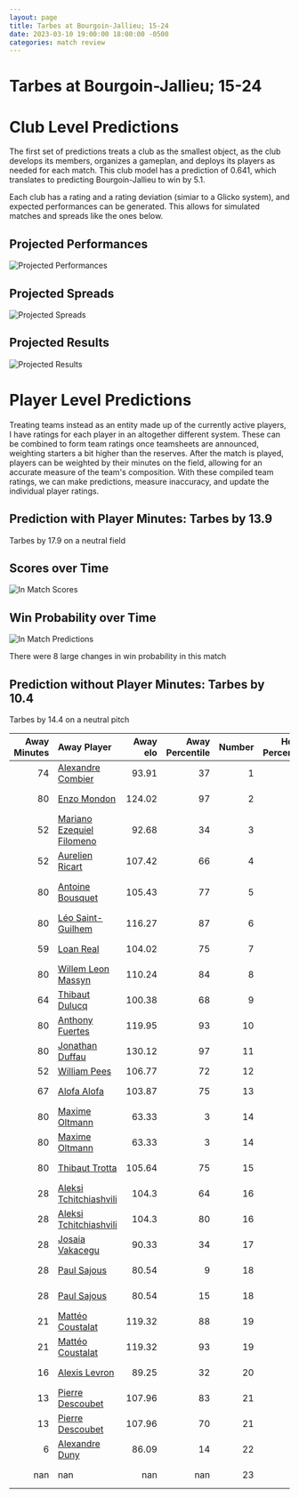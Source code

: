 ```yaml
---  
layout: page  
title: Tarbes at Bourgoin-Jallieu; 15-24  
date: 2023-03-10 19:00:00 18:00:00 -0500  
categories: match review  
---
```

# Tarbes at Bourgoin-Jallieu; 15-24

# Club Level Predictions


The first set of predictions treats a club as the smallest object, as the club develops its members, organizes a gameplan, and deploys its players as needed for each match. This club model has a prediction of 0.641, which translates to predicting Bourgoin-Jallieu to win by 5.1.

Each club has a rating and a rating deviation (simiar to a Glicko system), and expected performances can be generated. This allows for simulated matches and spreads like the ones below.
## Projected Performances


![Projected Performances](plots/performances_2023-03-10-Bourgoin-Jallieu-Tarbes.png)
## Projected Spreads


![Projected Spreads](plots/spreads_2023-03-10-Bourgoin-Jallieu-Tarbes.png)
## Projected Results


![Projected Results](plots/resultbar_2023-03-10-Bourgoin-Jallieu-Tarbes.png)
# Player Level Predictions


Treating teams instead as an entity made up of the currently active players, I have ratings for each player in an altogether different system. These can be combined to form team ratings once teamsheets are announced, weighting starters a bit higher than the reserves. After the match is played, players can be weighted by their minutes on the field, allowing for an accurate measure of the team's composition. With these compiled team ratings, we can make predictions, measure inaccuracy, and update the individual player ratings.
## Prediction with Player Minutes: Tarbes by 13.9


Tarbes by 17.9 on a neutral field
## Scores over Time


![In Match Scores](plots/recap_scores_2023-03-10-Bourgoin-Jallieu-Tarbes.png)
## Win Probability over Time


![In Match Predictions](plots/recap_prob_2023-03-10-Bourgoin-Jallieu-Tarbes.png)

There were 8 large changes in win probability in this match
## Prediction without Player Minutes: Tarbes by 10.4


Tarbes by 14.4 on a neutral pitch



|   Away Minutes | Away Player                                                                      |   Away elo |   Away Percentile |   Number |   Home Percentile |   Home elo | Home Player                                                                    |   Home Minutes |
|---------------:|:---------------------------------------------------------------------------------|-----------:|------------------:|---------:|------------------:|-----------:|:-------------------------------------------------------------------------------|---------------:|
|             74 | [Alexandre Combier](..//playerfiles//AlexandreCombier_cleaned.md)                |      93.91 |                37 |        1 |                90 |     112.52 | [Rémy Gaborit](..//playerfiles//RémyGaborit_cleaned.md)                        |             52 |
|             80 | [Enzo Mondon](..//playerfiles//EnzoMondon_cleaned.md)                            |     124.02 |                97 |        2 |                32 |      89.83 | [Maxime Castant](..//playerfiles//MaximeCastant_cleaned.md)                    |             51 |
|             52 | [Mariano Ezequiel Filomeno](..//playerfiles//MarianoEzequielFilomeno_cleaned.md) |      92.68 |                34 |        3 |                45 |      94.57 | [Oktay Yilmaz](..//playerfiles//OktayYilmaz_cleaned.md)                        |             66 |
|             52 | [Aurelien Ricart](..//playerfiles//AurelienRicart_cleaned.md)                    |     107.42 |                66 |        4 |                11 |      78.1  | [Robin Gascou](..//playerfiles//RobinGascou_cleaned.md)                        |             40 |
|             80 | [Antoine Bousquet](..//playerfiles//AntoineBousquet_cleaned.md)                  |     105.43 |                77 |        5 |                43 |      93.04 | [Joketani Raikabula Koroi](..//playerfiles//JoketaniRaikabulaKoroi_cleaned.md) |             80 |
|             80 | [Léo Saint-Guilhem](..//playerfiles//LéoSaint-Guilhem_cleaned.md)                |     116.27 |                87 |        6 |                84 |     109.09 | [Kevin Chaudouard](..//playerfiles//KevinChaudouard_cleaned.md)                |             55 |
|             59 | [Loan Real](..//playerfiles//LoanReal_cleaned.md)                                |     104.02 |                75 |        7 |                56 |      96.85 | [Bynjamin Rabatel](..//playerfiles//BynjaminRabatel_cleaned.md)                |             55 |
|             80 | [Willem Leon Massyn](..//playerfiles//WillemLeonMassyn_cleaned.md)               |     110.24 |                84 |        8 |                49 |      96.67 | [Théo Lepage](..//playerfiles//ThéoLepage_cleaned.md)                          |             48 |
|             64 | [Thibaut Dulucq](..//playerfiles//ThibautDulucq_cleaned.md)                      |     100.38 |                68 |        9 |                69 |     100.63 | [Remi Bouet](..//playerfiles//RemiBouet_cleaned.md)                            |             80 |
|             80 | [Anthony  Fuertes](..//playerfiles//AnthonyFuertes_cleaned.md)                   |     119.95 |                93 |       10 |                33 |      89.66 | [Nicolas Vuillemin](..//playerfiles//NicolasVuillemin_cleaned.md)              |             37 |
|             80 | [Jonathan Duffau](..//playerfiles//JonathanDuffau_cleaned.md)                    |     130.12 |                97 |       11 |                44 |      92.78 | [Quentin Lefort](..//playerfiles//QuentinLefort_cleaned.md)                    |             80 |
|             52 | [William Pees](..//playerfiles//WilliamPees_cleaned.md)                          |     106.77 |                72 |       12 |                63 |      99.25 | [Isaiah Leota](..//playerfiles//IsaiahLeota_cleaned.md)                        |             80 |
|             67 | [Alofa Alofa](..//playerfiles//AlofaAlofa_cleaned.md)                            |     103.87 |                75 |       13 |                33 |      90    | [Christopher Bosch](..//playerfiles//ChristopherBosch_cleaned.md)              |             80 |
|             80 | [Maxime Oltmann](..//playerfiles//MaximeOltmann_cleaned.md)                      |      63.33 |                 3 |       14 |                49 |      94.54 | [Makalea Foliaki](..//playerfiles//MakaleaFoliaki_cleaned.md)                  |             80 |
|             80 | [Maxime Oltmann](..//playerfiles//MaximeOltmann_cleaned.md)                      |      63.33 |                 3 |       14 |                49 |      94.54 | [Makalea Foliaki](..//playerfiles//MakaleaFoliaki_cleaned.md)                  |             80 |
|             80 | [Thibaut Trotta](..//playerfiles//ThibautTrotta_cleaned.md)                      |     105.64 |                75 |       15 |                 6 |      67.66 | [Nicolas Cachet](..//playerfiles//NicolasCachet_cleaned.md)                    |             80 |
|             28 | [Aleksi Tchitchiashvili](..//playerfiles//AleksiTchitchiashvili_cleaned.md)      |     104.3  |                64 |       16 |                49 |      94.63 | [Tomas Munilla](..//playerfiles//TomasMunilla_cleaned.md)                      |             43 |
|             28 | [Aleksi Tchitchiashvili](..//playerfiles//AleksiTchitchiashvili_cleaned.md)      |     104.3  |                80 |       16 |                49 |      94.63 | [Tomas Munilla](..//playerfiles//TomasMunilla_cleaned.md)                      |             43 |
|             28 | [Josaia Vakacegu](..//playerfiles//JosaiaVakacegu_cleaned.md)                    |      90.33 |                34 |       17 |                44 |      90.08 | [Léandre Cotte](..//playerfiles//LéandreCotte_cleaned.md)                      |             40 |
|             28 | [Paul Sajous](..//playerfiles//PaulSajous_cleaned.md)                            |      80.54 |                 9 |       18 |                32 |      87.14 | [Killian Tripier](..//playerfiles//KillianTripier_cleaned.md)                  |             29 |
|             28 | [Paul Sajous](..//playerfiles//PaulSajous_cleaned.md)                            |      80.54 |                15 |       18 |                32 |      87.14 | [Killian Tripier](..//playerfiles//KillianTripier_cleaned.md)                  |             29 |
|             21 | [Mattéo Coustalat](..//playerfiles//MattéoCoustalat_cleaned.md)                  |     119.32 |                88 |       19 |                40 |      92.46 | [Poutasi Luafutu](..//playerfiles//PoutasiLuafutu_cleaned.md)                  |             32 |
|             21 | [Mattéo Coustalat](..//playerfiles//MattéoCoustalat_cleaned.md)                  |     119.32 |                93 |       19 |                40 |      92.46 | [Poutasi Luafutu](..//playerfiles//PoutasiLuafutu_cleaned.md)                  |             32 |
|             16 | [Alexis Levron](..//playerfiles//AlexisLevron_cleaned.md)                        |      89.25 |                32 |       20 |                60 |      95.45 | [Nugzar Somkhishvili](..//playerfiles//NugzarSomkhishvili_cleaned.md)          |             28 |
|             13 | [Pierre Descoubet](..//playerfiles//PierreDescoubet_cleaned.md)                  |     107.96 |                83 |       21 |                18 |      83.93 | [Pablo Patilla](..//playerfiles//PabloPatilla_cleaned.md)                      |             25 |
|             13 | [Pierre Descoubet](..//playerfiles//PierreDescoubet_cleaned.md)                  |     107.96 |                70 |       21 |                18 |      83.93 | [Pablo Patilla](..//playerfiles//PabloPatilla_cleaned.md)                      |             25 |
|              6 | [Alexandre Duny](..//playerfiles//AlexandreDuny_cleaned.md)                      |      86.09 |                14 |       22 |                37 |      90.5  | [Théophile Cotte](..//playerfiles//ThéophileCotte_cleaned.md)                  |             25 |
|            nan | nan                                                                              |     nan    |               nan |       23 |                71 |      98.81 | [Maxime Caillet](..//playerfiles//MaximeCaillet_cleaned.md)                    |             14 |

